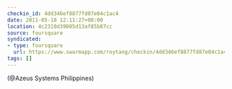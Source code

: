 ```yaml
---
checkin_id: 4dd346ef8877fd87e04c1ac4
date: 2011-05-18 12:11:27+08:00
location: 4c2318d39085d13af85b87cc
source: foursquare
syndicated:
- type: foursquare
  url: https://www.swarmapp.com/roytang/checkin/4dd346ef8877fd87e04c1ac4
tags: []
---
```


(@Azeus Systems Philippines)